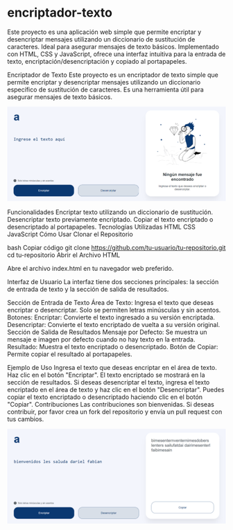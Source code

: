 # encriptador-texto
Este proyecto es una aplicación web simple que permite encriptar y desencriptar mensajes utilizando un diccionario de sustitución de caracteres. Ideal para asegurar mensajes de texto básicos. Implementado con HTML, CSS y JavaScript, ofrece una interfaz intuitiva para la entrada de texto, encriptación/desencriptación y copiado al portapapeles.

Encriptador de Texto
Este proyecto es un encriptador de texto simple que permite encriptar y desencriptar mensajes utilizando un diccionario específico de sustitución de caracteres. Es una herramienta útil para asegurar mensajes de texto básicos.

![Interfaz inicial del Encriptador de Texto](https://github.com/darieltec/encriptador-texto/blob/main/imagen-encriptador-dariel-inicio.png)

Funcionalidades
Encriptar texto utilizando un diccionario de sustitución.
Desencriptar texto previamente encriptado.
Copiar el texto encriptado o desencriptado al portapapeles.
Tecnologías Utilizadas
HTML
CSS
JavaScript
Cómo Usar
Clonar el Repositorio

bash
Copiar código
git clone https://github.com/tu-usuario/tu-repositorio.git
cd tu-repositorio
Abrir el Archivo HTML

Abre el archivo index.html en tu navegador web preferido.

Interfaz de Usuario
La interfaz tiene dos secciones principales: la sección de entrada de texto y la sección de salida de resultados.

Sección de Entrada de Texto
Área de Texto: Ingresa el texto que deseas encriptar o desencriptar. Solo se permiten letras minúsculas y sin acentos.
Botones:
Encriptar: Convierte el texto ingresado a su versión encriptada.
Desencriptar: Convierte el texto encriptado de vuelta a su versión original.
Sección de Salida de Resultados
Mensaje por Defecto: Se muestra un mensaje e imagen por defecto cuando no hay texto en la entrada.
Resultado: Muestra el texto encriptado o desencriptado.
Botón de Copiar: Permite copiar el resultado al portapapeles.

Ejemplo de Uso
Ingresa el texto que deseas encriptar en el área de texto.
Haz clic en el botón "Encriptar". El texto encriptado se mostrará en la sección de resultados.
Si deseas desencriptar el texto, ingresa el texto encriptado en el área de texto y haz clic en el botón "Desencriptar".
Puedes copiar el texto encriptado o desencriptado haciendo clic en el botón "Copiar".
Contribuciones
Las contribuciones son bienvenidas. Si deseas contribuir, por favor crea un fork del repositorio y envía un pull request con tus cambios.

![Interfaz en ejecución del Encriptador de Texto](https://github.com/darieltec/encriptador-texto/blob/main/imagen-encriptador-dariel-ejecutando.png)
